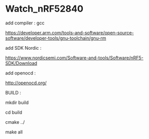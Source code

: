 # Watch_nRF52840
add compiler : gcc

https://developer.arm.com/tools-and-software/open-source-software/developer-tools/gnu-toolchain/gnu-rm

add SDK Nordic :

https://www.nordicsemi.com/Software-and-tools/Software/nRF5-SDK/Download

add openocd :

http://openocd.org/

BUILD :

mkdir build

cd build

cmake ../

make all


 



